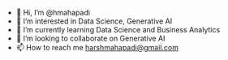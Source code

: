 - 👋 Hi, I’m @hmahapadi
- 👀 I’m interested in Data Science, Generative AI
- 🌱 I’m currently learning Data Science and Business Analytics
- 💞️ I’m looking to collaborate on Generative AI
- 📫 How to reach me harshmahapadi@gmail.com

<!---
hmahapadi/hmahapadi is a ✨ special ✨ repository because its `README.md` (this file) appears on your GitHub profile.
You can click the Preview link to take a look at your changes.
--->
